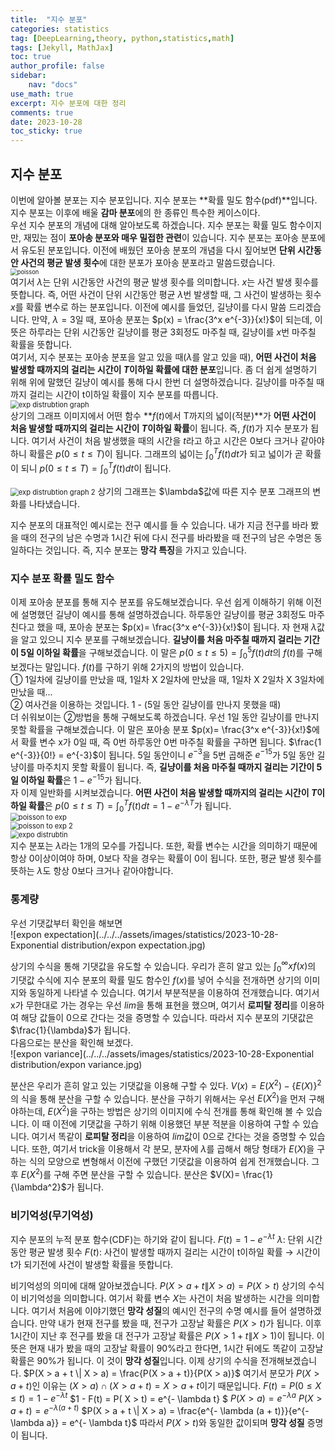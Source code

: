 ```yaml
---
title:  "지수 분포"
categories: statistics
tag: [DeepLearning,theory, python,statistics,math]
tags: [Jekyll, MathJax]
toc: true
author_profile: false
sidebar:
    nav: "docs"
use_math: true
excerpt: 지수 분포에 대한 정리
comments: true
date: 2023-10-28
toc_sticky: true
---
```


## 지수 분포

이번에 알아볼 분포는 지수 분포입니다. 지수 분포는 **확률 밀도 함수(pdf)**입니다. 지수 분포는 이후에 배울 **감마 분포**에의 한 종류인 특수한 케이스이다.    
우선 지수 분포의 개념에 대해 알아보도록 하겠습니다. 지수 분포는 확률 밀도 함수이지만, 재밌는 점이 **포아송 분포와 매우 밀접한 관련**이 있습니다. 지수 분포는 포아송 분포에서 유도된 분포입니다. 이전에 배웠던 포아송 분포의 개념을 다시 짚어보면 **단위 시간동안 사건의 평균 발생 횟수**에 대한 분포가 포아송 분포라고 말씀드렸습니다.    
<img src="../../../assets/images/statistics/2023-10-28-Exponential distribution/poisson.jpg" alt="poisson" style="zoom:67%;" />   
여기서 $\lambda$는 단위 시간동안 사건의 평균 발생 횟수를 의미합니다. $x$는 사건 발생 횟수를 뜻합니다.  즉, 어떤 사건이 단위 시간동안 평균 $\lambda$번 발생할 때, 그 사건이 발생하는 횟수 $x$를 확률 변수로 하는 분포입니다. 이전에 예시를 들었던, 길냥이를 다시 말씀 드리겠습니다. 만약, $\lambda=3$일 때, 포아송 분포는 $p(x) = \frac{3^x e^{-3}}{x!}$이 되는데, 이 뜻은 하루라는 단위 시간동안 길냥이를 평균 3회정도 마주칠 때, 길냥이를 $x$번 마주칠 확률을 뜻합니다.   
여기서, 지수 분포는 포아송 분포을 알고 있을 때($\lambda$를 알고 있을 때), **어떤 사건이 처음 발생할 때까지의 걸리는 시간이 $T$이하일 확률에 대한 분포**입니다. 좀 더 쉽게 설명하기 위해 위에 말했던 길냥이 예시를 통해 다시 한번 더 설명하겠습니다. 길냥이를 마주칠 때까지 걸리는 시간이 t이하일 확률이 지수 분포를 따릅니다.   
<img src="../../../assets/images/statistics/2023-10-28-Exponential distribution/exp distrubtion graph.jpg" alt="exp distrubtion graph" style="zoom:80%;" />   
상기의 그래프 이미지에서 어떤 함수 **$f(t)$에서 T까지의 넓이(적분)**가 **어떤 사건이 처음 발생할 때까지의 걸리는 시간이 $T$이하일 확률**이 됩니다. 즉, $f(t)$가 지수 분포가 됩니다. 여기서 사건이 처음 발생했을 때의 시간을 $t$라고 하고 시간은 0보다 크거나 같아야하니 확률은  $p(0 \le t \le T)$이 됩니다. 그래프의 넓이는 $\int_{0}^{T} f(t) dt$가 되고 넓이가 곧 확률이 되니  $p(0 \le t \le T) = \int_{0}^{T} f(t) dt$이 됩니다. 

<img src="../../../assets/images/statistics/2023-10-28-Exponential distribution/exp distrubtion graph 2.jpg" alt="exp distrubtion graph 2" style="zoom:80%;" />   
상기의 그래프는 $\lambda$값에 따른 지수 분포 그래프의 변화를 나타냈습니다.      

지수 분포의 대표적인 예시로는 전구 예시를 들 수 있습니다. 내가 지금 전구를 바라 봤을 때의 전구의 남은 수명과 1시간 뒤에 다시 전구를 바라봤을 때 전구의 남은 수명은 동일하다는 것입니다. 즉, 지수 분포는 **망각 특징**을 가지고 있습니다. 

### 지수 분포 확률 밀도 함수

이제 포아송 분포를 통해 지수 분포를 유도해보겠습니다. 우선 쉽게 이해하기 위해 이전에 설명했던 길냥이 예시를 통해 설명하겠습니다. 하루동안 길냥이를 평균 3회정도 마주친다고 했을 때, 포아송 분포는 $p(x)= \frac{3^x e^{-3}}{x!}$이 됩니다. 자 현재 $\lambda$값을 알고 있으니 지수 분포를 구해보겠습니다. **길냥이를 처음 마주칠 때까지 걸리는 기간이 5일 이하일 확률**을 구해보겠습니다. 이 말은 $p(0 \le t \le 5) = \int_{0}^{5} f(t) dt$의 $f(t)$를 구해보겠다는 말입니다. $f(t)$를 구하기 위해 2가지의 방법이 있습니다.    
① 1일차에 길냥이를 만났을 때, 1일차 X 2일차에 만났을 때, 1일차 X 2일차 X 3일차에 만났을 때...    
② 여사건을 이용하는 것입니다. 1 - (5일 동안 길냥이를 만나지 못했을 때)   
더 쉬워보이는 ②방법을 통해 구해보도록 하겠습니다. 우선 1일 동안 길냥이를 만나지 못할 확률을 구해보겠습니다. 이 말은 포아송 분포 $p(x)= \frac{3^x e^{-3}}{x!}$에서 확률 변수 x가 0일 때, 즉 0번 하루동안 0번 마주칠 확률을 구하면 됩니다. $\frac{1 e^{-3}}{0!} = e^{-3}$이 됩니다. 5일 동안이니 $e^{-3}$을 5번 곱해준 $e^{-15}$가 5일 동안 길냥이를 마주치지 못할 확률이 됩니다. 즉, **길냥이를 처음 마주칠 때까지 걸리는 기간이 5일 이하일 확률**은 $1 - e^{-15}$가 됩니다.    
자 이제 일반화를 시켜보겠습니다. **어떤 사건이 처음 발생할 때까지의 걸리는 시간이 $T$이하일 확률**은 $p(0 \le t \le T) = \int_{0}^{T} f(t) dt = 1 - e^{- \lambda T}$가 됩니다.    
<img src="../../../assets/images/statistics/2023-10-28-Exponential distribution/poisson to exp.jpg" alt="poisson to exp" style="zoom:80%;" />   
<img src="../../../assets/images/statistics/2023-10-28-Exponential distribution/poisson to exp 2.jpg" alt="poisson to exp 2" style="zoom:80%;" />   
<img src="../../../assets/images/statistics/2023-10-28-Exponential distribution/expo distrubtin.jpg" alt="expo distrubtin" style="zoom:80%;" />   
지수 분포는 $\lambda$라는 1개의 모수를 가집니다. 또한, 확률 변수는 시간을 의미하기 때문에 항상 0이상이여야 하며, 0보다 작을 경우는 확률이 0이 됩니다. 또한, 평균 발생 횟수를 뜻하는 $\lambda$도 항상 0보다 크거나 같아야합니다.

### 통계량

우선 기댓값부터 확인을 해보면   
![expon expectation](../../../assets/images/statistics/2023-10-28-Exponential distribution/expon expectation.jpg)

상기의 수식을 통해 기댓값을 유도할 수 있습니다. 우리가 흔히 알고 있는 $\int_{0}^{\infty} x f(x)$의 기댓값 수식에 지수 분포의 확률 밀도 함수인 $f(x)$를 넣어 수식을 전개하면 상기의 이미지와 동일하게 나타낼 수 있습니다. 여기서 부분적분을 이용하여 전개했습니다. 여기서 x가 무한대로 가는 경우는 우선 $lim$을 통해 표현을 했으며, 여기서 **로피탈 정리**를 이용하여 해당 값들이 0으로 간다는 것을 증명할 수 있습니다. 따라서 지수 분포의 기댓값은 $\frac{1}{\lambda}$가 됩니다.  
다음으로는 분산을 확인해 보겠다.   
![expon variance](../../../assets/images/statistics/2023-10-28-Exponential distribution/expon variance.jpg)

분산은 우리가 흔히 알고 있는 기댓값을 이용해 구할 수 있다. $V(x)=E(X^2) - \{E(X)\}^2$의 식을 통해 분산을 구할 수 있습니다. 분산을 구하기 위해서는 우선 $E(X^2)$을 먼저 구해야하는데, $E(X^2)$을 구하는 방법은 상기의 이미지에 수식 전개를 통해 확인해 볼 수 있습니다. 이 때 이전에 기댓값을 구하기 위해 이용했던 부분 적분을 이용하여 구할 수 있습니다. 여기서 똑같이 **로피탈 정리**을 이용하여 $lim$값이 0으로 간다는 것을 증명할 수 있습니다. 또한, 여기서 trick을 이용해서 각 분모, 분자에 $\lambda$를 곱해서 해당 형태가 $E(X)$을 구하는 식의 모양으로 변형해서 이전에 구했던 기댓값을 이용하여 쉽게 전개했습니다. 그 후 $E(X^2)$를 구해 주면 분산을 구할 수 있습니다. 분산은 $V(X)= \frac{1}{\lambda^2}$가 됩니다. 

### 비기억성(무기억성)
지수 분포의 누적 분포 함수(CDF)는 하기와 같이 됩니다.
$F(t) = 1 - e^{- \lambda t}$
$\lambda$: 단위 시간동안 평균 발생 횟수
$F(t)$: 사건이 발생할 때까지 걸리는 시간이 t이하일 확률 &rarr; 시간이 t가 되기전에 사건이 발생할 확률을 뜻합니다.

비기억성의 의미에 대해 알아보겠습니다.
$P(X > a + t \| X > a) = P(X > t)$
상기의 수식이 비기억성을 의미합니다. 여기서 확률 변수 $X$는 사건이 처음 발생하는 시간을 의미합니다. 
여기서 처음에 이야기했던 **망각 성질**의 예시인 전구의 수명 예시를 들어 설명하겠습니다. 만약 내가 현재 전구를 봤을 때, 전구가 고장날 확률은 $P(X > t)$가 됩니다. 이후 1시간이 지난 후 전구를 봤을 대 전구가 고장날 확률은 $P(X > 1 + t \| X > 1)$이 됩니다. 이 뜻은 현재 내가 봤을 때의 고장날 확률이 90%라고 한다면, 1시간 뒤에도 똑같이 고장날 확률은 90%가 됩니다. 이 것이 **망각 성질**입니다. 이제 상기의 수식을 전개해보겠습니다.
$P(X > a + t \| X > a) = \frac{P(X > a + t)}{P(X > a)}$
여기서 분모가 $P(X > a + t)$인 이유는 $(X > a) \cap (X > a + t) = X > a + t$이기 때문입니다. 
$F(t) = P( 0 \le X \le t) = 1 - e^{- \lambda t}$
$1 - F(t) = P( X > t) = e^{- \lambda t} $ 
$P(X > a) = e^{- \lambda a}$
$P(X > a + t) = e^{- \lambda (a + t)}$
$P(X > a + t \| X > a) = \frac{e^{- \lambda (a + t)}}{e^{- \lambda a}} = e^{- \lambda t}$
따라서 $P(X > t)$와 동일한 값이되며 **망각 성질** 증명이 됩니다. 
